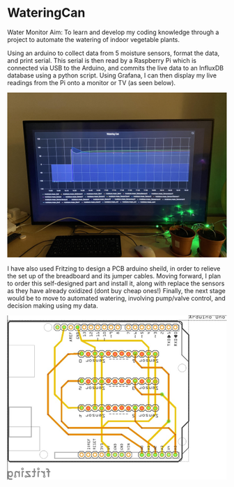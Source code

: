 # WateringCan
Water Monitor
Aim: To learn and develop my coding knowledge through a project to automate the watering of indoor vegetable plants.

Using an arduino to collect data from 5 moisture sensors, format the data, and print serial. This serial is then read by a Raspberry Pi which is connected via USB to the Arduino, and commits the live data to an InfluxDB database using a python script. Using Grafana, I can then display my live readings from the Pi onto a monitor or TV (as seen below).

![](Graph.jpg)

I have also used Fritzing to design a PCB arduino sheild, in order to relieve the set up of the breadboard and its jumper cables. Moving forward, I plan to order this self-designed part and install it, along with replace the sensors as they have already oxidized (dont buy cheap ones!) Finally, the next stage would be to move to automated watering, involving pump/valve control, and decision making using my data.

![](watering_can_schematic_pcb.jpg)
